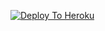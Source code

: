 [![Deploy To Heroku](https://www.herokucdn.com/deploy/button.svg)](https://heroku.com/deploy?template=https://github.com/rafter148)
